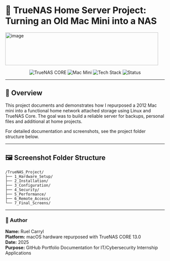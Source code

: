 # 🧠 TrueNAS Home Server Project: Turning an Old Mac Mini into a NAS

<img width="483" height="104" alt="image" src="https://github.com/user-attachments/assets/ce8b5211-eb4d-4b82-9f0e-a4a8687bf449" />


<p align="center">
  <img src="https://img.shields.io/badge/OS-TrueNAS%20CORE%2013.0-blue" alt="TrueNAS CORE">
  <img src="https://img.shields.io/badge/Hardware-Mac%20Mini%202012-lightgrey" alt="Mac Mini">
  <img src="https://img.shields.io/badge/Language-Shell%20%7C%20ZFS%20%7C%20Networking-success" alt="Tech Stack">
  <img src="https://img.shields.io/badge/Status-Completed-green" alt="Status">
</p>

---

## 🧩 Overview
This project documents and demonstrates how I repurposed a 2012 Mac mini into a functional home network attached storage using Linux and TrueNAS Core. The goal was to build a reliable server for backups, personal files and additional at home projects. 

For detailed documentation and screenshots, see the project folder structure below.

---

## 🖼️ Screenshot Folder Structure
```
/TrueNAS_Project/
├── 1_Hardware_Setup/
├── 2_Installation/
├── 3_Configuration/
├── 4_Security/
├── 5_Performance/
├── 6_Remote_Access/
└── 7_Final_Screens/
```

---

### 👤 Author
**Name:** Ruel Carryl  
**Platform:** macOS hardware repurposed with TrueNAS CORE 13.0  
**Date:** 2025  
**Purpose:** GitHub Portfolio Documentation for IT/Cybersecurity Internship Applications
